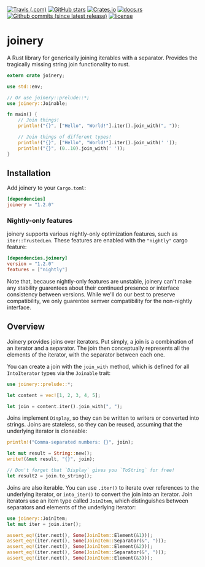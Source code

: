 [![Travis (.com)](https://img.shields.io/travis/com/Lucretiel/joinery.svg?logo=travis)](https://travis-ci.com/Lucretiel/joinery/) [![GitHub stars](https://img.shields.io/github/stars/Lucretiel/joinery.svg?label=stars&logo=github&logoColor=white)](https://github.com/Lucretiel/joinery) [![Crates.io](https://img.shields.io/crates/d/joinery.svg?logo=rust&logoColor=white&label=crates.io)](https://crates.io/crates/joinery) [![docs.rs](https://docs.rs/joinery/badge.svg)](https://docs.rs/joinery) [![Github commits (since latest release)](https://img.shields.io/github/commits-since/Lucretiel/joinery/release.svg?label=commits%20since%20last%20release)](https://github.com/Lucretiel/joinery/commits) [![license](https://img.shields.io/github/license/Lucretiel/joinery.svg)](https://crates.io/crates/joinery/)

# joinery
A Rust library for generically joining iterables with a separator. Provides the tragically missing string join functionality to rust.

```rust
extern crate joinery;

use std::env;

// Or use joinery::prelude::*;
use joinery::Joinable;

fn main() {
	// Join things!
	println!("{}", ["Hello", "World!"].iter().join_with(", "));

	// Join things of different types!
	println!("{}", ["Hello", "World!"].iter().join_with(' '));
	println!("{}", (0..10).join_with(' '));
}
```

## Installation

Add joinery to your `Cargo.toml`:

```toml
[dependencies]
joinery = "1.2.0"
```

### Nightly-only features

joinery supports various nightly-only optimization features, such as `iter::TrustedLen`. These features are enabled with the `"nightly"` cargo feature:

```toml
[dependencies.joinery]
version = "1.2.0"
features = ["nightly"]
```

Note that, because nightly-only features are unstable, joinery can't make any stability guarentees about their continued presence or interface consistency between versions. While we'll do our best to preserve compatibility, we only guarentee semver compatibility for the non-nightly interface.

## Overview

Joinery provides joins over iterators. Put simply, a join is a combination of an iterator and a separator. The join then conceptually represents all the elements of the iterator, with the separator between each one.

You can create a join with the `join_with` method, which is defined for all `IntoIterator` types via the `Joinable` trait:

```rust
use joinery::prelude::*;

let content = vec![1, 2, 3, 4, 5];

let join = content.iter().join_with(", ");
```

Joins implement `Display`, so they can be written to writers or converted into strings. Joins are stateless, so they can be reused, assuming that the underlying iterator is cloneable:

```rust
println!("Comma-separated numbers: {}", join);

let mut result = String::new();
write!(&mut result, "{}", join);

// Don't forget that `Display` gives you `ToString` for free!
let result2 = join.to_string();
```

Joins are also iterable. You can use `.iter()` to iterate over references to the underlying iterator, or `into_iter()` to convert the join into an iterator. Join iterators use an item type called `JoinItem`, which distinguishes between separators and elements of the underlying iterator:

```rust
use joinery::JoinItem;
let mut iter = join.iter();

assert_eq!(iter.next(), Some(JoinItem::Element(&1)));
assert_eq!(iter.next(), Some(JoinItem::Separator(&", ")));
assert_eq!(iter.next(), Some(JoinItem::Element(&2)));
assert_eq!(iter.next(), Some(JoinItem::Separator(&", ")));
assert_eq!(iter.next(), Some(JoinItem::Element(&3)));
```
